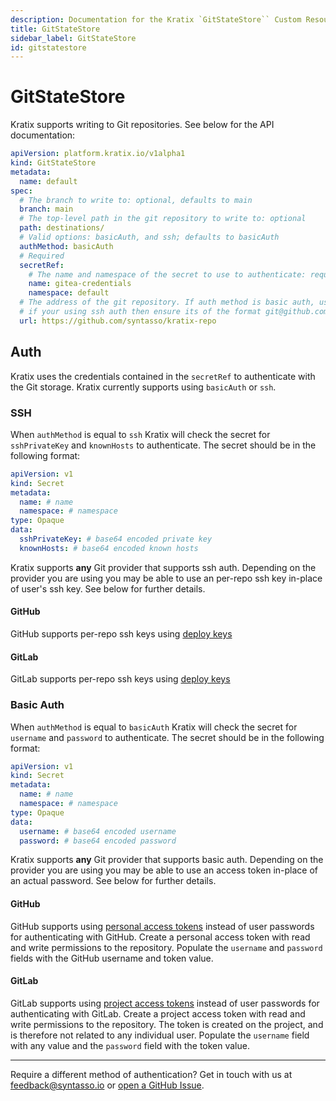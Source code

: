 ```yaml
---
description: Documentation for the Kratix `GitStateStore`` Custom Resource
title: GitStateStore
sidebar_label: GitStateStore
id: gitstatestore
---
```


# GitStateStore

Kratix supports writing to Git repositories. See below for the API documentation:

```yaml
apiVersion: platform.kratix.io/v1alpha1
kind: GitStateStore
metadata:
  name: default
spec:
  # The branch to write to: optional, defaults to main
  branch: main
  # The top-level path in the git repository to write to: optional
  path: destinations/
  # Valid options: basicAuth, and ssh; defaults to basicAuth
  authMethod: basicAuth
  # Required
  secretRef:
    # The name and namespace of the secret to use to authenticate: required
    name: gitea-credentials
    namespace: default
  # The address of the git repository. If auth method is basic auth, use `http`/`https` format: required
  # if your using ssh auth then ensure its of the format git@github.com:<org>/<repo>.git
  url: https://github.com/syntasso/kratix-repo
```

## Auth

Kratix uses the credentials contained in the `secretRef` to authenticate with the
Git storage. Kratix currently supports using `basicAuth` or `ssh`.

### SSH
When `authMethod` is equal to `ssh` Kratix will check the secret for `sshPrivateKey` and `knownHosts`
to authenticate. The secret should be in the following format:
```yaml
apiVersion: v1
kind: Secret
metadata:
  name: # name
  namespace: # namespace
type: Opaque
data:
  sshPrivateKey: # base64 encoded private key
  knownHosts: # base64 encoded known hosts
```
Kratix supports **any** Git provider that supports ssh auth. Depending on the provider
you are using you may be able to use an per-repo ssh key in-place of user's ssh key.
See below for further details.

#### GitHub
GitHub supports per-repo ssh keys using [deploy keys](https://docs.github.com/en/rest/deploy-keys/deploy-keys?apiVersion=2022-11-28)

#### GitLab
GitLab supports per-repo ssh keys using [deploy keys](https://docs.gitlab.com/ee/user/project/deploy_keys/)

### Basic Auth
When `authMethod` is equal to `basicAuth` Kratix will check the secret for `username`
and `password` to authenticate. The secret should be in the following format:

```yaml
apiVersion: v1
kind: Secret
metadata:
  name: # name
  namespace: # namespace
type: Opaque
data:
  username: # base64 encoded username
  password: # base64 encoded password
```

Kratix supports **any** Git provider that supports basic auth. Depending on the provider
you are using you may be able to use an access token in-place of an actual password.
See below for further details.

#### GitHub

GitHub supports using [personal access tokens](https://docs.github.com/en/authentication/keeping-your-account-and-data-secure/creating-a-personal-access-token)
instead of user passwords for authenticating with GitHub. Create a personal access token
with read and write permissions to the repository. Populate the `username` and `password`
fields with the GitHub username and token value.

#### GitLab

GitLab supports using [project access tokens](https://docs.gitlab.com/ee/user/project/settings/project_access_tokens.html)
instead of user passwords for authenticating with GitLab. Create a project access token
with read and write permissions to the repository. The token is created on the project, and is therefore
not related to any individual user. Populate the `username` field with any value and
the `password` field with the token value.

---

Require a different method of authentication? Get in touch with us at
[feedback@syntasso.io](mailto:feedback@syntasso.io?subject=Kratix%20Feedback)
or [open a GitHub Issue](https://github.com/syntasso/kratix/issues/new).
